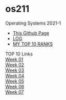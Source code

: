 # os211
Operating Systems 2021-1<br>

* [This Github Page](https://github.com/muhammadhafizmm/os211)<br>
* [LOG](https://muhammadhafizmm.github.io/os211/TXT/mylog.txt)<br>
* [MY TOP 10 RANKS](https://muhammadhafizmm.github.io/os211/TXT/myrank.txt)<br>

TOP 10 Links <br>
[Week 01](https://muhammadhafizmm.github.io/os211/W01/)<br>
[Week 02](https://muhammadhafizmm.github.io/os211/W02/)<br>
[Week 03](https://muhammadhafizmm.github.io/os211/W03/)<br>
[Week 04](https://muhammadhafizmm.github.io/os211/W04/)<br>
[Week 05](https://muhammadhafizmm.github.io/os211/W05/)<br>
[Week 06](https://muhammadhafizmm.github.io/os211/W06/)<br>
[Week 07](https://muhammadhafizmm.github.io/os211/W07/)<br>
